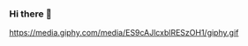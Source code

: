 ### Hi there 👋

<div id="header" align="center">
  
</div>


https://media.giphy.com/media/ES9cAJlcxblRESzOH1/giphy.gif
